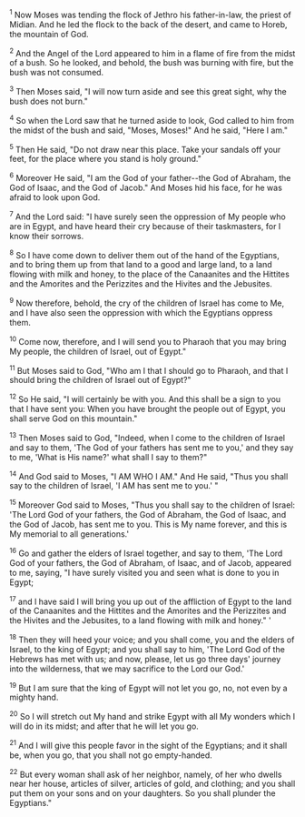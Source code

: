 <sup>1</sup> 
Now Moses was tending the flock of Jethro his father-in-law, the priest of Midian. And he led the flock to the back of the desert, and came to Horeb, the mountain of God. 

<sup>2</sup> 
And the Angel of the Lord appeared to him in a flame of fire from the midst of a bush. So he looked, and behold, the bush was burning with fire, but the bush was not consumed. 

<sup>3</sup> 
Then Moses said, "I will now turn aside and see this great sight, why the bush does not burn." 

<sup>4</sup> 
So when the Lord saw that he turned aside to look, God called to him from the midst of the bush and said, "Moses, Moses!" And he said, "Here I am." 

<sup>5</sup> 
Then He said, "Do not draw near this place. Take your sandals off your feet, for the place where you stand is holy ground." 

<sup>6</sup> 
Moreover He said, "I am the God of your father--the God of Abraham, the God of Isaac, and the God of Jacob." And Moses hid his face, for he was afraid to look upon God. 

<sup>7</sup> 
And the Lord said: "I have surely seen the oppression of My people who are in Egypt, and have heard their cry because of their taskmasters, for I know their sorrows. 

<sup>8</sup> 
So I have come down to deliver them out of the hand of the Egyptians, and to bring them up from that land to a good and large land, to a land flowing with milk and honey, to the place of the Canaanites and the Hittites and the Amorites and the Perizzites and the Hivites and the Jebusites. 

<sup>9</sup> 
Now therefore, behold, the cry of the children of Israel has come to Me, and I have also seen the oppression with which the Egyptians oppress them. 

<sup>10</sup> 
Come now, therefore, and I will send you to Pharaoh that you may bring My people, the children of Israel, out of Egypt." 

<sup>11</sup> 
But Moses said to God, "Who am I that I should go to Pharaoh, and that I should bring the children of Israel out of Egypt?" 

<sup>12</sup> 
So He said, "I will certainly be with you. And this shall be a sign to you that I have sent you: When you have brought the people out of Egypt, you shall serve God on this mountain." 

<sup>13</sup> 
Then Moses said to God, "Indeed, when I come to the children of Israel and say to them, 'The God of your fathers has sent me to you,' and they say to me, 'What is His name?' what shall I say to them?" 

<sup>14</sup> 
And God said to Moses, "I AM WHO I AM." And He said, "Thus you shall say to the children of Israel, 'I AM has sent me to you.' " 

<sup>15</sup> 
Moreover God said to Moses, "Thus you shall say to the children of Israel: 'The Lord God of your fathers, the God of Abraham, the God of Isaac, and the God of Jacob, has sent me to you. This is My name forever, and this is My memorial to all generations.' 

<sup>16</sup> 
Go and gather the elders of Israel together, and say to them, 'The Lord God of your fathers, the God of Abraham, of Isaac, and of Jacob, appeared to me, saying, "I have surely visited you and seen what is done to you in Egypt; 

<sup>17</sup> 
and I have said I will bring you up out of the affliction of Egypt to the land of the Canaanites and the Hittites and the Amorites and the Perizzites and the Hivites and the Jebusites, to a land flowing with milk and honey." ' 

<sup>18</sup> 
Then they will heed your voice; and you shall come, you and the elders of Israel, to the king of Egypt; and you shall say to him, 'The Lord God of the Hebrews has met with us; and now, please, let us go three days' journey into the wilderness, that we may sacrifice to the Lord our God.' 

<sup>19</sup> 
But I am sure that the king of Egypt will not let you go, no, not even by a mighty hand. 

<sup>20</sup> 
So I will stretch out My hand and strike Egypt with all My wonders which I will do in its midst; and after that he will let you go. 

<sup>21</sup> 
And I will give this people favor in the sight of the Egyptians; and it shall be, when you go, that you shall not go empty-handed. 

<sup>22</sup> 
But every woman shall ask of her neighbor, namely, of her who dwells near her house, articles of silver, articles of gold, and clothing; and you shall put them on your sons and on your daughters. So you shall plunder the Egyptians."